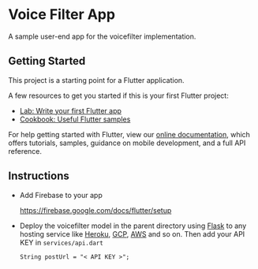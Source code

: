 # Voice Filter App

A sample user-end app for the voicefilter implementation.

## Getting Started

This project is a starting point for a Flutter application.

A few resources to get you started if this is your first Flutter project:

- [Lab: Write your first Flutter app](https://flutter.dev/docs/get-started/codelab)
- [Cookbook: Useful Flutter samples](https://flutter.dev/docs/cookbook)

For help getting started with Flutter, view our
[online documentation](https://flutter.dev/docs), which offers tutorials,
samples, guidance on mobile development, and a full API reference.

## Instructions

*  Add Firebase to your app

    https://firebase.google.com/docs/flutter/setup


*  Deploy the voicefilter model in the parent directory using [Flask]() to any hosting service like [Heroku](www.heroku.com
), [GCP](cloud.google.com
), [AWS](aws.amazon.com
) and so on. Then add your API KEY in `services/api.dart`

    ```
    String postUrl = "< API KEY >";
    ```





